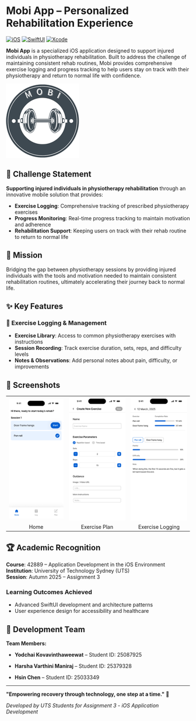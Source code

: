 #  Mobi App – Personalized Rehabilitation Experience

[![iOS](https://img.shields.io/badge/iOS-15.0+-blue.svg)](https://developer.apple.com/ios/)
[![SwiftUI](https://img.shields.io/badge/SwiftUI-3.0+-orange.svg)](https://developer.apple.com/xcode/swiftui/)
[![Xcode](https://img.shields.io/badge/Xcode-14.0+-blue.svg)](https://developer.apple.com/xcode/)


**Mobi App** is a specialized iOS application designed to support injured individuals in physiotherapy rehabilitation. Built to address the challenge of maintaining consistent rehab routines, Mobi provides comprehensive exercise logging and progress tracking to help users stay on track with their physiotherapy and return to normal life with confidence.

<img src="Mobi.png"> <!-- Add your app banner here -->

## 🎯 Challenge Statement

**Supporting injured individuals in physiotherapy rehabilitation** through an innovative mobile solution that provides:
- **Exercise Logging**: Comprehensive tracking of prescribed physiotherapy exercises
- **Progress Monitoring**: Real-time progress tracking to maintain motivation and adherence
- **Rehabilitation Support**: Keeping users on track with their rehab routine to return to normal life

## 🌟 Mission

Bridging the gap between physiotherapy sessions by providing injured individuals with the tools and motivation needed to maintain consistent rehabilitation routines, ultimately accelerating their journey back to normal life.

## ✨ Key Features

### 📝 Exercise Logging & Management
- **Exercise Library**: Access to common physiotherapy exercises with instructions
- **Session Recording**: Track exercise duration, sets, reps, and difficulty levels
- **Notes & Observations**: Add personal notes about pain, difficulty, or improvements


## 📱 Screenshots

<table>
  <tr>
    <td><img src="Mobi Home.png" width="200" alt="Exercise Logging"/></td>
    <td><img src="Create Session and Exercise.png" width="200" alt="Progress Dashboard"/></td>
    <td><img src="Exercise Log.png" width="200" alt="Physiotherapy Plan"/></td>
  </tr>
  <tr>
    <td align="center">Home</td>
    <td align="center">Exercise Plan</td>
    <td align="center">Exercise Logging</td>
  </tr>
</table>



## 🏆 Academic Recognition

**Course**: 42889 – Application Development in the iOS Environment  
**Institution**: University of Technology Sydney (UTS)  
**Session**: Autumn 2025 – Assignment 3  

### Learning Outcomes Achieved
- Advanced SwiftUI development and architecture patterns
- User experience design for accessibility and healthcare

## 👥 Development Team

**Team Members:**
- **Yodchai Kovavinthaweewat** – Student ID: 25087925


- **Harsha Varthini Maniraj** – Student ID: 25379328


- **Hsin Chen** – Student ID: 25033349


---

**"Empowering recovery through technology, one step at a time."** 🚀

*Developed by UTS Students for Assignment 3 - iOS Application Development*
